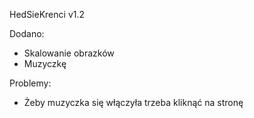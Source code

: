 
HedSieKrenci v1.2

Dodano:

- Skalowanie obrazków
- Muzyczkę

Problemy:
- Żeby muzyczka się włączyła trzeba kliknąć na stronę

